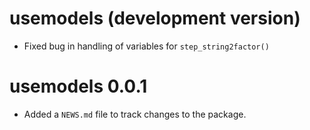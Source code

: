 # usemodels (development version)

* Fixed bug in handling of variables for `step_string2factor()`

# usemodels 0.0.1

* Added a `NEWS.md` file to track changes to the package.
